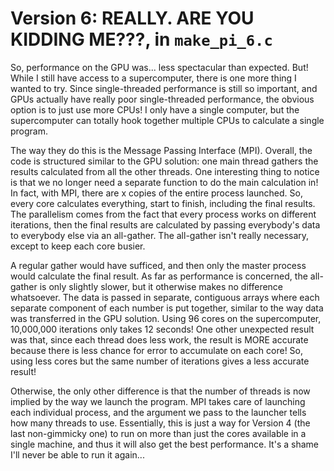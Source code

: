 # Version 6: REALLY. ARE YOU KIDDING ME???, in `make_pi_6.c`

So, performance on the GPU was... less spectacular than expected.  But!  While I still have access to a supercomputer, there is one more thing I wanted to try.  Since single-threaded performance is still so important, and GPUs actually have really poor single-threaded performance, the obvious option is to just use more CPUs!  I only have a single computer, but the supercomputer can totally hook together multiple CPUs to calculate a single program.  

The way they do this is the Message Passing Interface (MPI).  Overall, the code is structured similar to the GPU solution:  one main thread gathers the results calculated from all the other threads.  One interesting thing to notice is that we no longer need a separate function to do the main calculation in!  In fact, with MPI, there are x copies of the entire process launched.  So, every core calculates everything, start to finish, including the final results.  The parallelism comes from the fact that every process works on different iterations, then the final results are calculated by passing everybody's data to everybody else via an all-gather.  The all-gather isn't really necessary, except to keep each core busier.  

A regular gather would have sufficed, and then only the master process would calculate the final result.  As far as performance is concerned, the all-gather is only slightly slower, but it otherwise makes no difference whatsoever.  The data is passed in separate, contiguous arrays where each separate component of each number is put together, similar to the way data was transferred in the GPU solution.  Using 96 cores on the supercomputer, 10,000,000 iterations only takes 12 seconds!  One other unexpected result was that, since each thread does less work, the result is MORE accurate because there is less chance for error to accumulate on each core!  So, using less cores but the same number of iterations gives a less accurate result!  

Otherwise, the only other difference is that the number of threads is now implied by the way we launch the program.  MPI takes care of launching each individual process, and the argument we pass to the launcher tells how many threads to use.  Essentially, this is just a way for Version 4 (the last non-gimmicky one) to run on more than just the cores available in a single machine, and thus it will also get the best performance.  It's a shame I'll never be able to run it again... 
